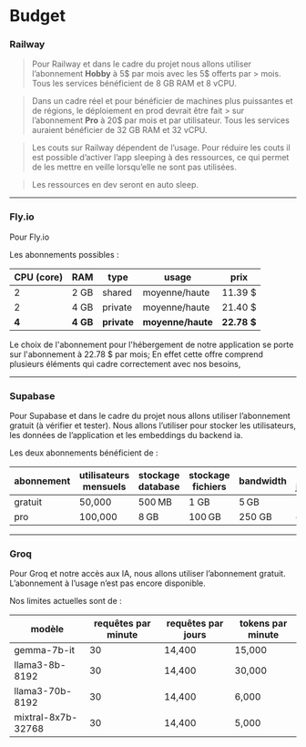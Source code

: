 # Budget

### **Railway**

> Pour Railway et dans le cadre du projet nous allons utiliser l’abonnement **Hobby** à 5$ par mois avec les 5$ offerts par > mois. Tous les services bénéficient de 8 GB RAM et 8 vCPU.

> Dans un cadre réel et pour bénéficier de machines plus puissantes et de régions, le déploiement en prod devrait être fait > sur l’abonnement **Pro** à 20$ par mois et par utilisateur. Tous les services auraient bénéficier de 32 GB RAM et 32 vCPU.

> Les couts sur Railway dépendent de l’usage. Pour réduire les couts il est possible d’activer l’app sleeping à des 
> ressources, ce qui permet de les mettre en veille lorsqu’elle ne sont pas utilisées.

> Les ressources en dev seront en auto sleep. 

---

### **Fly.io**

Pour Fly.io 
 

Les abonnements possibles :

| CPU (core) | RAM | type | usage | prix |
| --- | --- | --- | --- | --- |
| 2 | 2 GB | shared | moyenne/haute | 11.39 $ |
| 2 | 4 GB | private | moyenne/haute | 21.40 $ |
| **4** | **4 GB** | **private** | **moyenne/haute** | **22.78 $** |

Le choix de l'abonnement pour l'hébergement de notre application se porte sur l'abonnement à 22.78 $ par mois;
En effet cette offre comprend plusieurs éléments qui cadre correctement avec nos besoins,    

---

### **Supabase**

Pour Supabase et dans le cadre du projet nous allons utiliser l’abonnement gratuit (à vérifier et tester). Nous allons l’utiliser pour stocker les utilisateurs, les données de l’application et les embeddings du backend ia.

 

Les deux abonnements bénéficient de :

| abonnement | utilisateurs mensuels | stockage database | stockage fichiers | bandwidth | Backup journaliers |
| --- | --- | --- | --- | --- | --- |
| gratuit | 50,000 | 500 MB | 1 GB | 5 GB | non |
| pro | 100,000 | 8 GB | 100 GB | 250 GB | oui |

---

### **Groq**

Pour Groq et notre accès aux IA, nous allons utiliser l’abonnement gratuit. L’abonnement à l’usage n’est pas encore disponible.

Nos limites actuelles sont de :

| modèle | requêtes par minute | requêtes par jours | tokens par minute |
| --- | --- | --- | --- |
| gemma-7b-it | 30 | 14,400 | 15,000 |
| llama3-8b-8192 | 30 | 14,400 | 30,000 |
| llama3-70b-8192 | 30 | 14,400 | 6,000 |
| mixtral-8x7b-32768 | 30 | 14,400 | 5,000 |
